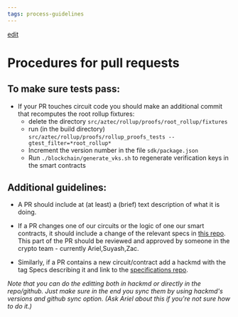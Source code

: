```yaml
---
tags: process-guidelines
---
```

[edit](https://hackmd.io/oX51LHehRCm5xE2xmbHlEw)
# Procedures for pull requests

## To make sure tests pass:

- If your PR touches circuit code you should make an additional commit that recomputes the root rollup fixtures:
     - delete the directory `src/aztec/rollup/proofs/root_rollup/fixtures` 
    - run (in the build directory) `src/aztec/rollup/proofs/rollup_proofs_tests --gtest_filter=*root_rollup*`
    - Increment the version number in the file `sdk/package.json`
    - Run `./blockchain/generate_vks.sh`  to regenerate verification keys in the smart contracts


## Additional guidelines:

- A PR should include at (at least) a (brief) text description of what it is doing.


- If a PR changes one of our circuits or the logic of one our smart contracts, it should include a change of the relevant specs in [this repo](https://github.com/AztecProtocol/AZTEC-Specifications). This part of the PR should be reviewed and approved by someone in the crypto team - currently Ariel,Suyash,Zac.



- Similarly, if a PR contains a new circuit/contract add a hackmd with the tag Specs describing it and link to the [specifications repo](https://github.com/AztecProtocol/AZTEC-Specifications).

*Note that you can do the editting both in hackmd or directly in the repo/github. Just make sure in the end you sync them by using hackmd's versions and github sync option. (Ask Ariel about this if you're not sure how to do it.)*

